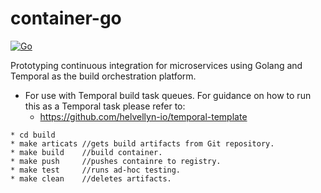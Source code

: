 # container-go
[![Go](https://github.com/helvellyn-io/container-go/actions/workflows/build.yml/badge.svg?branch=main)](https://github.com/helvellyn-io/container-go/actions/workflows/build.yml)


Prototyping continuous integration for microservices using Golang and Temporal as the build orchestration platform.

- For use with Temporal build task queues. 
  For guidance on how to run this as a Temporal task please refer to: 
  * https://github.com/helvellyn-io/temporal-template


```
* cd build 
* make articats //gets build artifacts from Git repository.
* make build    //build container.
* make push     //pushes containre to registry.
* make test     //runs ad-hoc testing.
* make clean    //deletes artifacts.
```


